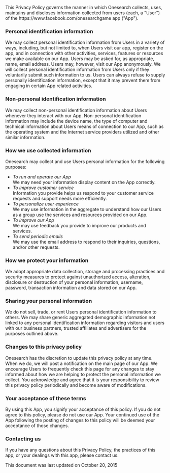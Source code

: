 <p>This Privacy Policy governs the manner in which Onesearch collects, uses, maintains and discloses information collected from users (each, a "User") of the https://www.facebook.com/onesearchgame app ("App").</p>

<h3>Personal identification information</h3>
<p>We may collect personal identification information from Users in a variety of ways, including, but not limited to, when Users visit our app, register on the app, and in connection with other activities, services, features or resources we make available on our App. Users may be asked for, as appropriate, name, email address. Users may, however, visit our App anonymously. We will collect personal identification information from Users only if they voluntarily submit such information to us. Users can always refuse to supply personally identification information, except that it may prevent them from engaging in certain App related activities.</p>

<h3>Non-personal identification information</h3>
<p>We may collect non-personal identification information about Users whenever they interact with our App. Non-personal identification information may include the device name, the type of computer and technical information about Users means of connection to our App, such as the operating system and the Internet service providers utilized and other similar information.</p>

<h3>How we use collected information</h3>
<p>Onesearch may collect and use Users personal information for the following purposes:</p>
<ul>
  <li>
    <i>To run and operate our App</i><br/>
    We may need your information display content on the App correctly.
  </li>
  <li>
    <i>To improve customer service</i><br/>
    Information you provide helps us respond to your customer service requests and support needs more efficiently.
  </li>
  <li>
    <i>To personalize user experience</i><br/>
    We may use information in the aggregate to understand how our Users as a group use the services and resources provided on our App.
  </li>
  <li>
    <i>To improve our App</i><br/>
    We may use feedback you provide to improve our products and services.
  </li>
  <li>
    <i>To send periodic emails</i><br/>
    We may use the email address to respond to their inquiries, questions, and/or other requests.
  </li>
</ul>

<h3>How we protect your information</h3>
<p>We adopt appropriate data collection, storage and processing practices and security measures to protect against unauthorized access, alteration, disclosure or destruction of your personal information, username, password, transaction information and data stored on our App.</p>

<h3>Sharing your personal information</h3>
<p>We do not sell, trade, or rent Users personal identification information to others. We may share generic aggregated demographic information not linked to any personal identification information regarding visitors and users with our business partners, trusted affiliates and advertisers for the purposes outlined above. </p>

<h3>Changes to this privacy policy</h3>
<p>Onesearch has the discretion to update this privacy policy at any time. When we do, we will post a notification on the main page of our App. We encourage Users to frequently check this page for any changes to stay informed about how we are helping to protect the personal information we collect. You acknowledge and agree that it is your responsibility to review this privacy policy periodically and become aware of modifications.</p>

<h3>Your acceptance of these terms</h3>
<p>By using this App, you signify your acceptance of this policy. If you do not agree to this policy, please do not use our App. Your continued use of the App following the posting of changes to this policy will be deemed your acceptance of those changes.

<h3>Contacting us</h3>
<p>If you have any questions about this Privacy Policy, the practices of this app, or your dealings with this app, please contact us.</p>

<p>This document was last updated on October 20, 2015</p>
